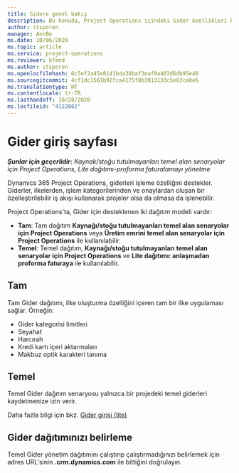 ```yaml
---
title: Gidere genel bakış
description: Bu konuda, Project Operations içindeki Gider özellikleri hakkında bilgiler sağlanmaktadır.
author: stsporen
manager: AnnBe
ms.date: 10/06/2020
ms.topic: article
ms.service: project-operations
ms.reviewer: kfend
ms.author: stsporen
ms.openlocfilehash: 6c5ef2a45e8141bda38baf3eaf0a403d6db95e48
ms.sourcegitcommit: 4cf1dc1561b92fca4175f0b3813133c5e63ce8e6
ms.translationtype: HT
ms.contentlocale: tr-TR
ms.lasthandoff: 10/28/2020
ms.locfileid: "4122862"
---
```

# <a name="expense-home-page"></a>Gider giriş sayfası

_**Şunlar için geçerlidir:** Kaynak/stoğu tutulmayanları temel alan senaryolar için Project Operations, Lite dağıtımı-proforma faturalamayı yönetme_


Dynamics 365 Project Operations, giderleri işleme özelliğini destekler. Giderler, ilkelerden, işlem kategorilerinden ve onaylardan oluşan bir özelleştirilebilir iş akışı kullanarak projeler olsa da olmasa da işlenebilir.

Project Operations'ta, Gider için desteklenen iki dağıtım modeli vardır: 

- **Tam**: Tam dağıtım **Kaynağı/stoğu tutulmayanları temel alan senaryolar için Project Operations** veya **Üretim emrini temel alan senaryolar için Project Operations** ile kullanılabilir.
- **Temel**: Temel dağıtım, **Kaynağı/stoğu tutulmayanları temel alan senaryolar için Project Operations** ve **Lite dağıtımı: anlaşmadan proforma faturaya** ile kullanılabilir.

## <a name="full"></a>Tam 
Tam Gider dağıtımı, ilke oluşturma özelliğini içeren tam bir ilke uygulaması sağlar. Örneğin:

  - Gider kategorisi limitleri
  - Seyahat
  - Harcırah
  - Kredi kartı içeri aktarmaları
  - Makbuz optik karakteri tanıma

## <a name="basic"></a>Temel 
Temel Gider dağıtım senaryosu yalnızca bir projedeki temel giderleri kaydetmenize izin verir. 

Daha fazla bilgi için bkz. [Gider girişi (lite)](basic-expense.md)

## <a name="determine-your-expense-deployment"></a>Gider dağıtımınızı belirleme
Temel Gider yönetim dağıtımını çalıştırıp çalıştırmadığınızı belirlemek için adres URL'sinin **.crm.dynamics.com** ile bittiğini doğrulayın. 

